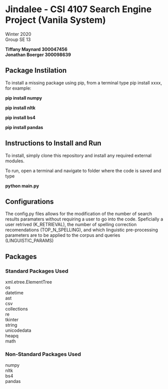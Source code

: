 # Jindalee - CSI 4107 Search Engine Project (Vanila System)

Winter 2020<br>
Group SE 13

<strong>Tiffany Maynard 300047456<br>
Jonathan Boerger 300098639</strong>



<h2> Package Instilation </h2>

To install a missing package using pip, from a terminal type pip install xxxx, for example:

<strong>pip install numpy</strong>

<strong>pip install nltk</strong>

<strong>pip install bs4</strong>

<strong>pip install pandas</strong>

<h2> Instructions to Install and Run</h2>
To install, simply clone this repository and install any required external modules.

To run, open a terminal and navigate to folder where the code is saved and type

<strong>python main.py</strong>

<h2> Configurations </h2>
The config.py files allows for the modification of the number of search results paramaters without requiring a user to go into the code. 
Speficially a user retrived (K_RETRIEVAL), the number of spelling correction recomendations (TOP_N_SPELLING), and which linguistic pre-processing parameters are to be applied to the corpus and queries (LINGUISTIC_PARAMS) 


<h2> Packages</h2>
<h3>Standard Packages Used</h3>
xml.etree.ElementTree <br>
os<br>
datetime<br>
ast<br>
csv<br>
collections<br>
re<br>
tkinter<br>
string<br>
unicodedata<br>
heapq<br>
math


<h3>Non-Standard Packages Used</h3>
numpy<br>
nltk<br>
bs4<br>
pandas
